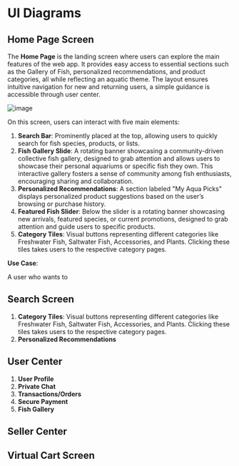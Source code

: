 # UI Diagrams

## Home Page Screen
The **Home Page** is the landing screen where users can explore the main features of the web app. It provides easy access to essential sections such as the Gallery of Fish, personalized recommendations, and product categories, all while reflecting an aquatic theme. The layout ensures intuitive navigation for new and returning users, a simple guidance is accessible through user center.

![image](https://github.com/user-attachments/assets/95e3b7c9-5846-4513-8e73-5c93d1d042cd)

On this screen, users can interact with five main elements:
1. **Search Bar**: Prominently placed at the top, allowing users to quickly search for fish species, products, or lists.
2. **Fish Gallery Slide**: A rotating banner showcasing a community-driven collective fish gallery, designed to grab attention and allows users to showcase their personal aquariums or specific fish they own. This interactive gallery fosters a sense of community among fish enthusiasts, encouraging sharing and collaboration.
3. **Personalized Recommendations**: A section labeled "My Aqua Picks" displays personalized product suggestions based on the user’s browsing or purchase history.
4. **Featured Fish Slider**: Below the slider is a rotating banner showcasing new arrivals, featured species, or current promotions, designed to grab attention and guide users to specific products.
5. **Category Tiles**: Visual buttons representing different categories like Freshwater Fish, Saltwater Fish, Accessories, and Plants. Clicking these tiles takes users to the respective category pages.

**Use Case**: 

A user who wants to 

## Search Screen
1. **Category Tiles**: Visual buttons representing different categories like Freshwater Fish, Saltwater Fish, Accessories, and Plants. Clicking these tiles takes users to the respective category pages.
2. **Personalized Recommendations**

## User Center
1. **User Profile**
2. **Private Chat**
3. **Transactions/Orders**
4. **Secure Payment**
5. **Fish Gallery**

## Seller Center

## Virtual Cart Screen

